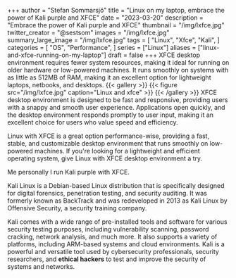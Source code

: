 +++
author = "Stefan Sommarsjö"
title = "Linux on my laptop, embrace the power of Kali purple and XFCE"
date = "2023-03-20"
description = "Embrace the power of Kali purple and XFCE"
thumbnail = "/img/lxfce.jpg"
twitter_creator = "@sestsom"
images = "/img/lxfce.jpg"
summary_large_image = "/img/lxfce.jpg"
tags = [
    "Linux",
	"Xfce",
	"Kali",
]
categories = [
    "OS",
    "Performance",
]
series = ["Linux"]
aliases = ["linux-and-xfce-running-on-my-laptop"]
draft = false
+++
XFCE desktop environment requires fewer system resources, making it ideal for running on older hardware or low-powered machines.
It runs smoothly on systems with as little as 512MB of RAM, making it an excellent option for lightweight laptops, netbooks, and desktops.
{{< gallery >}}
  {{< figure src="/img/lxfce.jpg" caption="Linux and xfce" >}}
{{< /gallery >}}
XFCE desktop environment is designed to be fast and responsive, providing users with a snappy and smooth user experience.
Applications open quickly, and the desktop environment responds promptly to user input, making it an excellent choice for users who value speed and efficiency.

Linux with XFCE is a great option performance-wise, providing a fast, stable, and customizable desktop environment that runs smoothly on low-powered machines.
If you're looking for a lightweight and efficient operating system, give Linux with XFCE desktop environment a try.

Me personally I run Kali purple with XFCE.

Kali Linux is a Debian-based Linux distribution that is specifically designed for digital forensics, penetration testing, and security auditing. It was formerly known as BackTrack and was redeveloped in 2013 as Kali Linux by Offensive Security, a security training company.

Kali comes with a wide range of pre-installed tools and software for various security testing purposes, including vulnerability scanning, password cracking, network analysis, and much more. It also supports a variety of platforms, including ARM-based systems and cloud environments. Kali is a powerful and versatile tool used by cybersecurity professionals, security researchers, and **ethical hackers** to test and improve the security of systems and networks.
